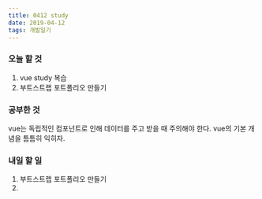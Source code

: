 ```yaml
---
title: 0412 study
date: 2019-04-12
tags: 개발일기
---
```




### 오늘 할 것 
1. vue study 복습
2. 부트스트랩 포트폴리오 만들기


### 공부한 것
vue는 독립적인 컴포넌트로 인해 데이터를 주고 받을 때 주의해야 한다. 
vue의 기본 개념을 틈틈히 익히자.
    
### 내일 할 일
1. 부트스트랩 포트폴리오 만들기
2. 



